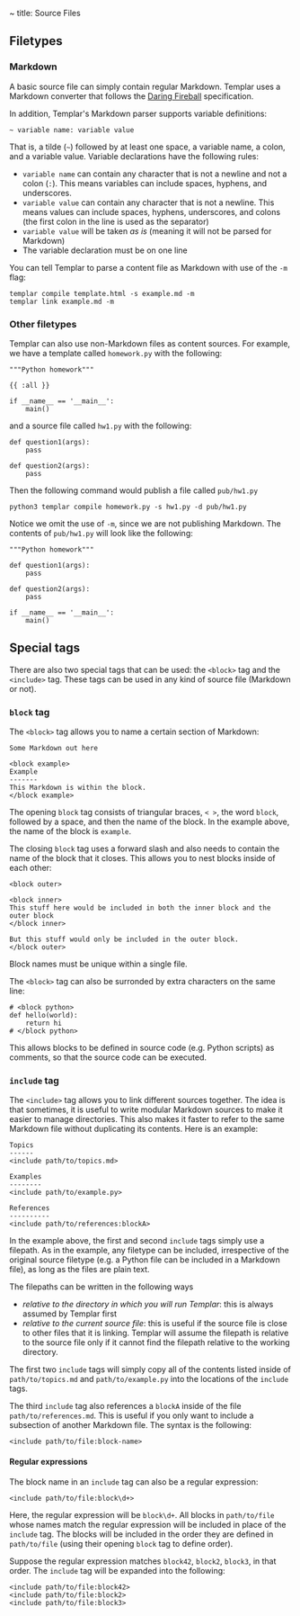 ~ title: Source Files

Filetypes
---------

### Markdown

A basic source file can simply contain regular Markdown. Templar uses a
Markdown converter that follows the [Daring
Fireball](http://daringfireball.net/projects/markdown/syntax)
specification.

In addition, Templar's Markdown parser supports variable definitions:

    ~ variable name: variable value

That is, a tilde (`~`) followed by at least one space, a variable name,
a colon, and a variable value. Variable declarations have the following
rules:

* `variable name` can contain any character that is not a newline and
  not a colon (`:`). This means variables can include spaces, hyphens,
  and underscores.
* `variable value` can contain any character that is not a newline.
  This means values can include spaces, hyphens, underscores, and
  colons (the first colon in the line is used as the separator)
* `variable value` will be taken *as is* (meaning it will not be parsed
  for Markdown)
* The variable declaration must be on one line

You can tell Templar to parse a content file as Markdown with use of
the `-m` flag:

    templar compile template.html -s example.md -m
    templar link example.md -m

### Other filetypes

Templar can also use non-Markdown files as content sources. For
example, we have a template called `homework.py` with the following:

    """Python homework"""

    {{ :all }}

    if __name__ == '__main__':
        main()

and a source file called `hw1.py` with the following:

    def question1(args):
        pass

    def question2(args):
        pass

Then the following command would publish a file called `pub/hw1.py`

    python3 templar compile homework.py -s hw1.py -d pub/hw1.py

Notice we omit the use of `-m`, since we are not publishing Markdown.
The contents of `pub/hw1.py` will look like the following:

    """Python homework"""

    def question1(args):
        pass

    def question2(args):
        pass

    if __name__ == '__main__':
        main()

Special tags
------------

There are also two special tags that can be used: the `<block>` tag and
the `<include>` tag. These tags can be used in any kind of source file
(Markdown or not).

### `block` tag

The `<block>` tag allows you to name a certain section of Markdown:

    Some Markdown out here

    <block example>
    Example
    -------
    This Markdown is within the block.
    </block example>

The opening `block` tag consists of triangular braces, `< >`, the word
`block`, followed by a space, and then the name of the block. In the
example above, the name of the block is `example`.

The closing `block` tag uses a forward slash and also needs to contain
the name of the block that it closes. This allows you to nest blocks
inside of each other:

    <block outer>

    <block inner>
    This stuff here would be included in both the inner block and the
    outer block
    </block inner>

    But this stuff would only be included in the outer block.
    </block outer>

Block names must be unique within a single file.

The `<block>` tag can also be surronded by extra characters on the same
line:

    # <block python>
    def hello(world):
        return hi
    # </block python>

This allows blocks to be defined in source code (e.g. Python scripts)
as comments, so that the source code can be executed.

### `include` tag

The `<include>` tag allows you to link different sources
together. The idea is that sometimes, it is useful to write modular
Markdown sources to make it easier to manage directories. This also
makes it faster to refer to the same Markdown file without duplicating
its contents. Here is an example:

    Topics
    ------
    <include path/to/topics.md>

    Examples
    --------
    <include path/to/example.py>

    References
    ----------
    <include path/to/references:blockA>

In the example above, the first and second `include` tags simply use a
filepath. As in the example, any filetype can be included, irrespective
of the original source filetype (e.g. a Python file can be included in
a Markdown file), as long as the files are plain text.

The filepaths can be written in the following ways
* *relative to the directory in which you will run Templar*: this is
  always assumed by Templar first
* *relative to the current source file*: this is useful if the source
  file is close to other files that it is linking. Templar will assume
  the filepath is relative to the source file only if it cannot find
  the filepath relative to the working directory.

The first two `include` tags will simply copy all of the contents
listed inside of `path/to/topics.md` and `path/to/example.py` into the
locations of the `include` tags.

The third `include` tag also references a `blockA` inside of the file
`path/to/references.md`. This is useful if you only want to include a
subsection of another Markdown file. The syntax is the following:

    <include path/to/file:block-name>

#### Regular expressions

The block name in an `include` tag can also be a regular expression:

    <include path/to/file:block\d+>

Here, the regular expression will be `block\d+`. All blocks in
`path/to/file` whose names match the regular expression will be
included in place of the `include` tag. The blocks will be included in
the order they are defined in `path/to/file` (using their opening
`block` tag to define order).

Suppose the regular expression matches `block42`, `block2`, `block3`,
in that order. The `include` tag will be expanded into the following:

    <include path/to/file:block42>
    <include path/to/file:block2>
    <include path/to/file:block3>

